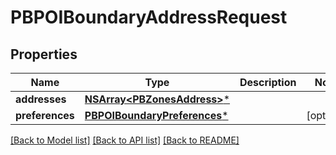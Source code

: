 # PBPOIBoundaryAddressRequest

## Properties
Name | Type | Description | Notes
------------ | ------------- | ------------- | -------------
**addresses** | [**NSArray&lt;PBZonesAddress&gt;***](PBZonesAddress.md) |  | 
**preferences** | [**PBPOIBoundaryPreferences***](PBPOIBoundaryPreferences.md) |  | [optional] 

[[Back to Model list]](../README.md#documentation-for-models) [[Back to API list]](../README.md#documentation-for-api-endpoints) [[Back to README]](../README.md)


